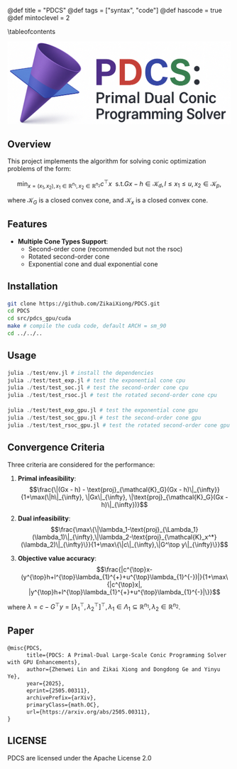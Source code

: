 @def title = "PDCS"
@def tags = ["syntax", "code"]
@def hascode = true
@def mintoclevel = 2

\tableofcontents

![](/assets/PDCS.png)

## Overview

This project implements the algorithm for solving conic optimization problems of the form:

$$\min_{x=(x_1,x_2),x_1\in \mathbb{R}^{n_1}, x_2\in \mathbb{R}^{n_2}} c^{\top} x\ \  \text{s.t.} Gx-h\in \mathcal{K}_d, l\leq x_1\leq u, x_2 \in \mathcal{K}_p,$$

where $\mathcal{K}_G$ is a closed convex cone, and $\mathcal{K}_x$ is a closed convex cone.

## Features

- **Multiple Cone Types Support**:
    - Second-order cone (recommended but not the rsoc)
    - Rotated second-order cone
    - Exponential cone and dual exponential cone

## Installation

```bash
git clone https://github.com/ZikaiXiong/PDCS.git
cd PDCS
cd src/pdcs_gpu/cuda
make # compile the cuda code, default ARCH = sm_90
cd ../../..
```

## Usage

```julia
julia ./test/env.jl # install the dependencies
julia ./test/test_exp.jl # test the exponential cone cpu
julia ./test/test_soc.jl # test the second-order cone cpu
julia ./test/test_rsoc.jl # test the rotated second-order cone cpu

julia ./test/test_exp_gpu.jl # test the exponential cone gpu
julia ./test/test_soc_gpu.jl # test the second-order cone gpu
julia ./test/test_rsoc_gpu.jl # test the rotated second-order cone gpu
```

## Convergence Criteria

Three criteria are considered for the performance:

1. **Primal infeasibility**:
   $$\frac{\|(Gx - h) - \text{proj}_{\mathcal{K}_G}(Gx - h)\|_{\infty}}{1+\max(\|h\|_{\infty}, \|Gx\|_{\infty}, \|\text{proj}_{\mathcal{K}_G}(Gx - h)\|_{\infty})}$$

2. **Dual infeasibility**:
   $$\frac{\max\{\|\lambda_1-\text{proj}_{\Lambda_1}(\lambda_1)\|_{\infty},\|\lambda_2-\text{proj}_{\mathcal{K}_x^*}(\lambda_2)\|_{\infty}\}}{1+\max\{\|c\|_{\infty},\|G^\top y\|_{\infty}\}}$$

3. **Objective value accuracy**:
   $$\frac{|c^{\top}x-(y^{\top}h+l^{\top}\lambda_{1}^{+}+u^{\top}\lambda_{1}^{-})|}{1+\max\{|c^{\top}x|, |y^{\top}h+l^{\top}\lambda_{1}^{+}+u^{\top}\lambda_{1}^{-}|\}}$$

where $\lambda=c-G^{\top}y=[\lambda_{1}^{\top},\lambda_{2}^{\top}]^{\top},\lambda_1\in \Lambda_1 \subseteq \mathbb{R}^{n_1}, \lambda_2\in \mathbb{R}^{n_2}$.

## Paper
```
@misc{PDCS,
      title={PDCS: A Primal-Dual Large-Scale Conic Programming Solver with GPU Enhancements}, 
      author={Zhenwei Lin and Zikai Xiong and Dongdong Ge and Yinyu Ye},
      year={2025},
      eprint={2505.00311},
      archivePrefix={arXiv},
      primaryClass={math.OC},
      url={https://arxiv.org/abs/2505.00311}, 
}
```

## LICENSE
PDCS are licensed under the Apache License 2.0